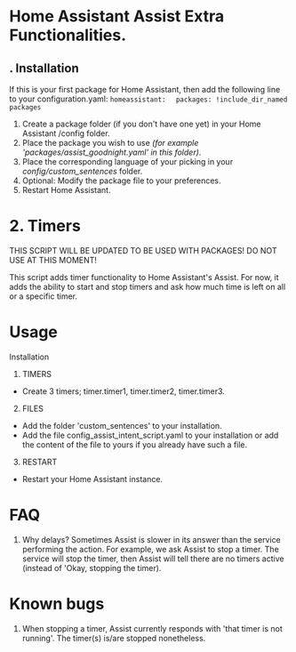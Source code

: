 # Home Assistant Assist Extra Functionalities.

## \. Installation


If this is your first package for Home Assistant, then add the following line to your configuration.yaml:
`homeassistant:`
`  packages: !include_dir_named packages`

1.  Create a package folder (if you don't have one yet) in your Home Assistant /config folder.
2.  Place the package you wish to use *(for example 'packages/assist_goodnight.yaml' in this folder)*.
3.  Place the corresponding language of your picking in your *config/custom_sentences* folder.
4.  Optional: Modify the package file to your preferences.
5.  Restart Home Assistant.

# 2\. Timers

THIS SCRIPT WILL BE UPDATED TO BE USED WITH PACKAGES! DO NOT USE AT THIS MOMENT!

This script adds timer functionality to Home Assistant's Assist.
For now, it adds the ability to start and stop timers and ask how much time is left on all or a specific timer.

# Usage

Installation

1.  TIMERS

- Create 3 timers; timer.timer1, timer.timer2, timer.timer3.

2.  FILES

- Add the folder 'custom_sentences' to your installation.
- Add the file config\_assist\_intent_script.yaml to your installation or add the content of the file to yours if you already have such a file.

3.  RESTART

- Restart your Home Assistant instance.

# FAQ

1.  Why delays?
    Sometimes Assist is slower in its answer than the service performing the action.
    For example, we ask Assist to stop a timer. The service will stop the timer, then Assist will tell there are no timers active (instead of 'Okay, stopping the timer).

# Known bugs

1.  When stopping a timer, Assist currently responds with 'that timer is not running'. The timer(s) is/are stopped nonetheless.
